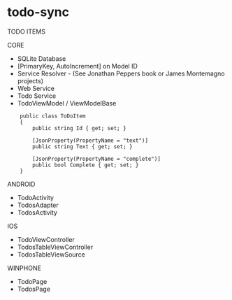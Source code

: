 todo-sync
=========
TODO ITEMS

CORE
* SQLite Database
* [PrimaryKey, AutoIncrement] on Model ID
* Service Resolver - (See Jonathan Peppers book or James Montemagno projects)
* Web Service
* Todo Service
* TodoViewModel / ViewModelBase
```
    public class ToDoItem
    {
        public string Id { get; set; }

        [JsonProperty(PropertyName = "text")]
        public string Text { get; set; }

        [JsonProperty(PropertyName = "complete")]
        public bool Complete { get; set; }
    }
```
ANDROID
* TodoActivity
* TodosAdapter
* TodosActivity

IOS
* TodoViewController
* TodosTableViewController
* TodosTableViewSource

WINPHONE
* TodoPage
* TodosPage
